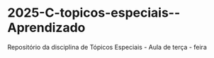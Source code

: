 # 2025-C-topicos-especiais--Aprendizado
Repositório da disciplina de Tópicos Especiais - Aula de terça - feira
